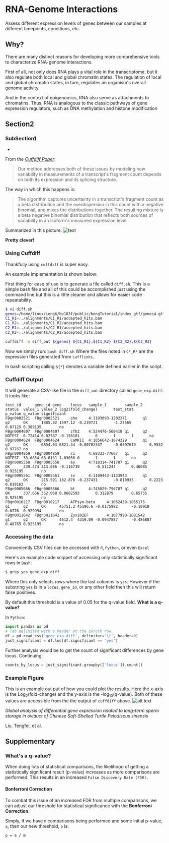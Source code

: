 # RNA-Genome Interactions
Assess different expression levels of genes between our
 samples at different timepoints, conditions, etc.
## Why?
There are many distinct reasons for developing more comprehensive tools to characterize RNA-genome interactions.

First of all, not only does RNA plays a vital role in the transcriptome, but it also regulate both local and global chromatin states. The regulation of local and global chromatin states, in turn, regulates an organism's overall genome activity.

And in the context of epigenomics, RNA also serve as attachments to chromatins. Thus, RNA is analogous to the classic pathways of gene expression regulators, such as DNA methylation and histone modification

## Section2

### SubSection1
-

From the [_Cuffdiff Paper_](https://www.ncbi.nlm.nih.gov/pmc/articles/PMC3869392/pdf/nihms439296.pdf):
>Our method addresses both of these issues by modeling how variability in measurements of a transcript's fragment count depends on both its expression and its splicing structure.

The way in which this happens is:

>The algorithm captures uncertainty in a transcript's fragment count as a beta distribution and the overdispersion in this count with a negative binomial, and mixes the distributions together. The resulting mixture is a beta negative binomial distribution that reflects both sources of variability in an isoform's measured expression level.

Summarized in this picture:
![text][methods]

**Pretty clever!**
### Using Cuffdiff

Thankfully using `cuffdiff` is super easy.

An example implementation is shown below:

First thing for ease of use is to generate a file called `diff.sh`. This
is a simple bash file and all of this could be accomplished just using
the command line but this is a little cleaner and allows for
easier code repeatability.

```bash
$ vi diff.sh
genes=/home/linux/ieng6/be183f/public/bengTutorial/index_gtf/genes4.gtf
C1_R1=../alignments/C1_R1/accepted_hits.bam
C1_R2=../alignments/C1_R2/accepted_hits.bam
C2_R1=../alignments/C2_R1/accepted_hits.bam
C2_R2=../alignments/C2_R2/accepted_hits.bam

cuffdiff -o diff_out ${genes} ${C1_R1},${C1_R2} ${C2_R2},${C2_R2}
```
Now we simply run: `bash diff.sh`
Where the files noted in `C*_R*` are the expression files generated from
`cufflinks`.

In bash scripting calling `${*}` denotes a variable defined earlier in
the script.

### Cuffdiff Output
It will generate a CSV-like file in the `diff_out` directory
called `gene_exp.diff`. It looks like:
```
test_id      gene_id gene    locus   sample_1        sample_2        status  value_1 value_2 log2(fold_change)       test_stat       p_value q_value significant
FBgn0002521  FBgn0002521     pho     4:1193093-1202271       q1      q2      OK      1885.82 1597.12 -0.239721       -1.27565        0.07125 0.389135        no
FBgn0004607  FBgn0004607     zfh2    4:524476-560418 q1      q2      NOTEST  6.72414 6.02587 -0.158181       0       1       1       no
FBgn0004624  FBgn0004624     CaMKII  4:1056642-1074329       q1      q2      OK      6854.63 6821.34 -0.00702337     -0.0397619      0.9532  0.97767 no
FBgn0004859  FBgn0004859     ci      4:68333-77667   q1      q2      NOTEST  33.6854 68.8131 1.03056 0       1       1       no
FBgn0005558  FBgn0005558     ey      4:718314-741787 q1      q2      OK      339.474 313.086 -0.116739       -0.511244       0.46085 0.925195        no
FBgn0005561  FBgn0005561     sv      4:1109443-1133943       q1      q2      OK      215.591 182.876 -0.237431       -0.810935       0.2223  0.819162        no
FBgn0005666  FBgn0005666     bt      4:745029-796707 q1      q2      OK      337.666 352.068 0.0602593       0.312879        0.65755 0.925195        no
FBgn0010217  FBgn0010217     ATPsyn-beta     4:1052439-1055175       q1      q2      OK      45751.2 45196.6 -0.0175982      -0.10918        0.8776  0.929994        no
FBgn0011642  FBgn0011642     Zyx102EF        4:1077990-1081542       q1      q2      OK      4612.4  4319.09 -0.0947887      -0.486887       0.48765 0.925195        no
```

### Accessing the data
Conveniently CSV files can be accessed with `R`, `Python`, or even `Excel`

Here's an example code snippet of accessing only statistically significant
rows in `Bash`:
```bash
$ grep yes gene_exp.diff
```
Where this only selects rows where the last columns is `yes`. However if
the substring `yes` is in a `locus`, `gene_id`, or any other field then this will
return false positives.

By default this threshold is a value of 0.05 for the q-value field.
**What is a q-value?**



In `Python`:
```python
import pandas as pd
# Tab delimited with a header at the zeroth row.
df = pd.read_csv('gene_exp.diff', delimiter='\t', header=0)
just_significant = df.loc[df.significant == 'yes']
```
Further analysis would be to get the count of significant differences by
gene locus. Continuing:
```python
counts_by_locus = just_significant.groupby(['locus']).count()
```


### Example Figure
This is an example out put of how you could plot the results. Here the x-axis
is the Log<sub>2</sub>(fold-change) and the y-axis is the
-log<sub>10</sub>(q-value). Both of these values are accessible from the
the output of `cuffdiff` above.
![alt text][diff-im]


*Global analysis of differential gene expression related to long-term sperm storage in oviduct of Chinese Soft-Shelled Turtle Pelodiscus sinensis*

Liu, Tengfei, et al.


## Supplementary

### What's a q-value?
When doing lots of statistical comparisons, the likelihood of getting
a statistically significant result (p-value) increases as more comparisons
are performed. This results in an increased `False Discovery Rate (FDR).`

#### Bonferroni Correction
To combat this issue of an increased FDR from multiple comparisons, we can
adjust our threshold for statistical significance with the **Bonferroni Correction**.

Simply, if we have `m` comparisons being performed and some initial p-value, `a`,
then our new threshold, `p` is:

`p = a / m`




[diff-im]: https://media.nature.com/lw926/nature-assets/srep/2016/160915/srep33296/images_hires/srep33296-f3.jpg "Example plot"
[methods]: https://www.ncbi.nlm.nih.gov/pmc/articles/PMC3869392/bin/nihms439296f2.jpg
